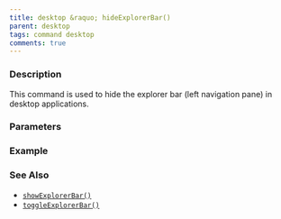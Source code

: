 ```yaml
---
title: desktop &raquo; hideExplorerBar()
parent: desktop
tags: command desktop
comments: true
---
```


### Description

This command is used to hide the explorer bar (left navigation pane) in desktop applications.

### Parameters

### Example


### See Also

- [`showExplorerBar()`](showExplorerBar())
- [`toggleExplorerBar()`](toggleExplorerBar())